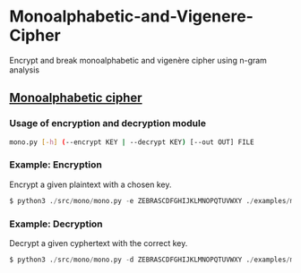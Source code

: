 # Monoalphabetic-and-Vigenere-Cipher
Encrypt and break monoalphabetic and vigenère cipher using n-gram analysis

## [Monoalphabetic cipher](https://en.wikipedia.org/wiki/Substitution_cipher#Simple_substitution)

### Usage of encryption and decryption module
```bash
mono.py [-h] (--encrypt KEY | --decrypt KEY) [--out OUT] FILE
```

### Example: Encryption
Encrypt a given plaintext with a chosen key.
```python
$ python3 ./src/mono/mono.py -e ZEBRASCDFGHIJKLMNOPQTUVWXY ./examples/mono.plaintext
```

### Example: Decryption
Decrypt a given cyphertext with the correct key.
```python
$ python3 ./src/mono/mono.py -d ZEBRASCDFGHIJKLMNOPQTUVWXY ./examples/mono.ciphertext
```

